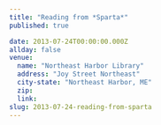 ```yaml
---
title: "Reading from *Sparta*"
published: true

date: 2013-07-24T00:00:00.000Z
allday: false
venue: 
  name: "Northeast Harbor Library"
  address: "Joy Street Northeast"
  city-state: "Northeast Harbor, ME"
  zip:
  link:
slug: 2013-07-24-reading-from-sparta
---
```


